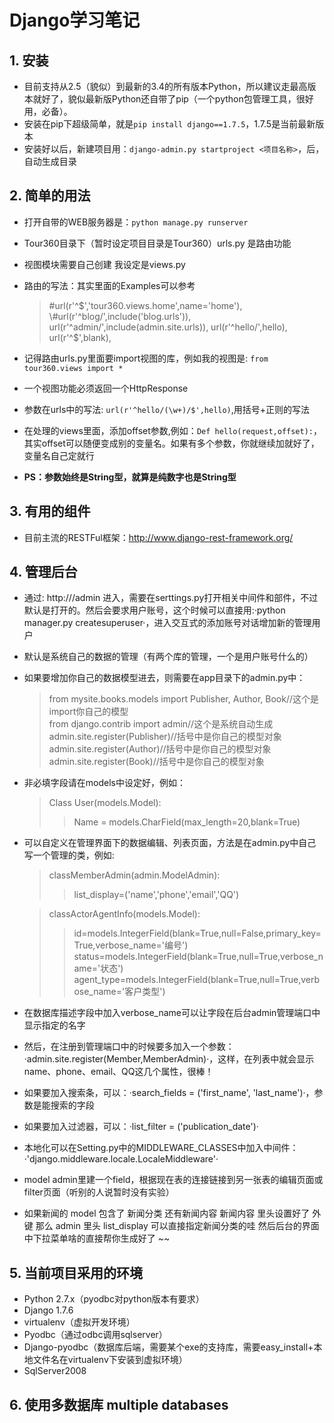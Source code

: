 # Django学习笔记

## 1. 安装
* 目前支持从2.5（貌似）到最新的3.4的所有版本Python，所以建议走最高版本就好了，貌似最新版Python还自带了pip（一个python包管理工具，很好用，必备）。
* 安装在pip下超级简单，就是`pip install django==1.7.5`，1.7.5是当前最新版本
* 安装好以后，新建项目用：`django-admin.py startproject <项目名称>`，后，自动生成目录

## 2. 简单的用法
* 打开自带的WEB服务器是：`python manage.py runserver`
* Tour360目录下（暂时设定项目目录是Tour360）urls.py 是路由功能
* 视图模块需要自己创建 我设定是views.py
* 路由的写法：其实里面的Examples可以参考

	> \#url(r'^$','tour360.views.home',name='home'),   
	> \#url(r'^blog/',include('blog.urls')),  
	> url(r'^admin/',include(admin.site.urls)),  
	> url(r'^hello/',hello),  
	> url(r'^$',blank),  
* 记得路由urls.py里面要import视图的库，例如我的视图是: `from tour360.views import *`
 * 一个视图功能必须返回一个HttpResponse
* 参数在urls中的写法: `url(r'^hello/(\w+)/$',hello)`,用括号+正则的写法
* 在处理的views里面，添加offset参数,例如：`Def hello(request,offset):`，其实offset可以随便变成别的变量名。如果有多个参数，你就继续加就好了，变量名自己定就行
* **PS：参数始终是String型，就算是纯数字也是String型**

## 3. 有用的组件
* 目前主流的RESTFul框架：<http://www.django-rest-framework.org/>


## 4. 管理后台
* 通过: http://<website>/admin 进入，需要在serttings.py打开相关中间件和部件，不过默认是打开的。然后会要求用户账号，这个时候可以直接用:·python manager.py createsuperuser·，进入交互式的添加账号对话增加新的管理用户
* 默认是系统自己的数据的管理（有两个库的管理，一个是用户账号什么的）
* 如果要增加你自己的数据模型进去，则需要在app目录下的admin.py中：
	>from mysite.books.models import Publisher, Author, Book//这个是import你自己的模型  
	>from django.contrib import admin//这个是系统自动生成  
	>admin.site.register(Publisher)//括号中是你自己的模型对象  
	>admin.site.register(Author)//括号中是你自己的模型对象  
	>admin.site.register(Book)//括号中是你自己的模型对象  

* 非必填字段请在models中设定好，例如：
	> Class User(models.Model):  
	>>  Name = models.CharField(max_length=20,blank=True)  

* 可以自定义在管理界面下的数据编辑、列表页面，方法是在admin.py中自己写一个管理的类，例如:  
	>classMemberAdmin(admin.ModelAdmin):  
	>>  list_display=('name','phone','email','QQ')  

	>classActorAgentInfo(models.Model):
	>>  id=models.IntegerField(blank=True,null=False,primary_key=True,verbose_name='编号')  
	>>  status=models.IntegerField(blank=True,null=True,verbose_name='状态')  
	>>  agent_type=models.IntegerField(blank=True,null=True,verbose_name='客户类型')  

* 在数据库描述字段中加入verbose_name可以让字段在后台admin管理端口中显示指定的名字

* 然后，在注册到管理端口中的时候要多加入一个参数：·admin.site.register(Member,MemberAdmin)·，这样，在列表中就会显示name、phone、email、QQ这几个属性，很棒！
* 如果要加入搜索条，可以：·search_fields = ('first_name', 'last_name')·，参数是能搜索的字段
* 如果要加入过滤器，可以：·list_filter = ('publication_date')·
* 本地化可以在Setting.py中的MIDDLEWARE_CLASSES中加入中间件：·'django.middleware.locale.LocaleMiddleware'·
* model admin里建一个field，根据现在表的连接链接到另一张表的编辑页面或filter页面（听别的人说暂时没有实验）
* 如果新闻的 model 包含了 新闻分类 还有新闻内容 新闻内容 里头设置好了 外键 那么 admin 里头 list_display 可以直接指定新闻分类的哇 然后后台的界面中下拉菜单啥的直接帮你生成好了 ~~

## 5. 当前项目采用的环境
* Python 2.7.x（pyodbc对python版本有要求）
* Django 1.7.6
* virtualenv（虚拟开发环境）
* Pyodbc（通过odbc调用sqlserver）
* Django-pyodbc（数据库后端，需要某个exe的支持库，需要easy_install+本地文件名在virtualenv下安装到虚拟环境）
* SqlServer2008

## 6. 使用多数据库 multiple databases
